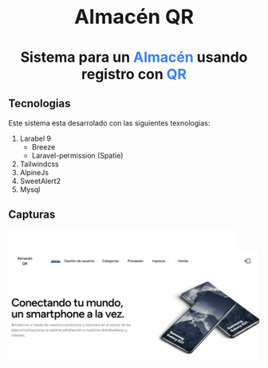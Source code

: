<p align="center" style="font-weight: bold;font-size:2.5rem;">Almacén QR</a></p>

<h1 align="center" style="font-weight: bold;">Sistema para un <span style="color: #3B82F6 !important;">Almacén</span> usando registro con <span style="color: #3B82F6 !important;">QR</span></h1>

## Tecnologias

Este sistema esta desarrolado con las siguientes texnologias:

1. Larabel 9
    - Breeze
    - Laravel-permission (Spatie)
2. Tailwindcss
3. AlpineJs
4. SweetAlert2
5. Mysql

## Capturas

![](/image-2.png)
![](/image-1.png)
